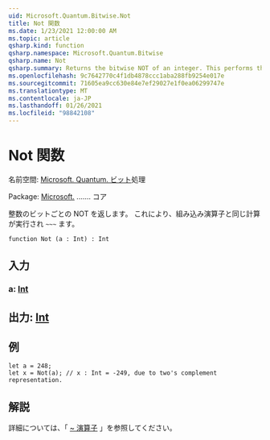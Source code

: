 ```yaml
---
uid: Microsoft.Quantum.Bitwise.Not
title: Not 関数
ms.date: 1/23/2021 12:00:00 AM
ms.topic: article
qsharp.kind: function
qsharp.namespace: Microsoft.Quantum.Bitwise
qsharp.name: Not
qsharp.summary: Returns the bitwise NOT of an integer. This performs the same computation as the built-in `~~~` operator.
ms.openlocfilehash: 9c7642770c4f1db4878ccc1aba288fb9254e017e
ms.sourcegitcommit: 71605ea9cc630e84e7ef29027e1f0ea06299747e
ms.translationtype: MT
ms.contentlocale: ja-JP
ms.lasthandoff: 01/26/2021
ms.locfileid: "98842108"
---
```

# <a name="not-function"></a>Not 関数

名前空間: [Microsoft. Quantum. ビット](xref:Microsoft.Quantum.Bitwise)処理

Package: [Microsoft.](https://nuget.org/packages/Microsoft.Quantum.QSharp.Core) ....... コア


整数のビットごとの NOT を返します。
これにより、組み込み演算子と同じ計算が実行され `~~~` ます。

```qsharp
function Not (a : Int) : Int
```


## <a name="input"></a>入力

### <a name="a--int"></a>a: [Int](xref:microsoft.quantum.lang-ref.int)





## <a name="output--int"></a>出力: [Int](xref:microsoft.quantum.lang-ref.int)



## <a name="example"></a>例

```qsharp
let a = 248;
let x = Not(a); // x : Int = -249, due to two's complement representation.
```

## <a name="remarks"></a>解説

詳細については、「 [~ 演算子](https://docs.microsoft.com/dotnet/csharp/language-reference/operators/bitwise-complement-operator) 」を参照してください。